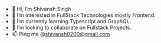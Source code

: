 - 👋 Hi, I’m Shivansh Singh
- 👀 I’m interested in FullStack Technologies mostly Frontend.
- 🌱 I’m currently learning Typescript and GraphQL.
- 💞️ I’m looking to collaborate on Fullstack Projects.
- 📫 Ping me @shivansh0200@gmail.com

<!---
shiv061/shiv061 is a ✨ special ✨ repository because its `README.md` (this file) appears on your GitHub profile.
You can click the Preview link to take a look at your changes.
--->
